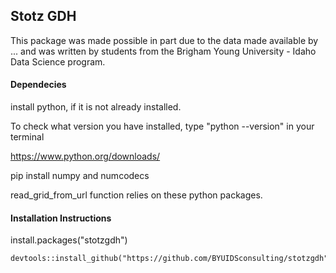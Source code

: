 ## Stotz GDH
This package was made possible in part due to the data made available by ... and was written by students from the Brigham Young University - Idaho Data Science program.


#### Dependecies 

install python, if it is not already installed. 

To check what version you have installed, type "python --version" in your terminal

https://www.python.org/downloads/

pip install numpy and numcodecs

read_grid_from_url function relies on these python packages.


#### Installation Instructions

install.packages("stotzgdh")

```
devtools::install_github("https://github.com/BYUIDSconsulting/stotzgdh"")
```


